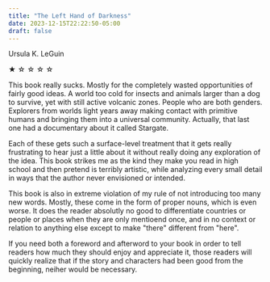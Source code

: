 ```yaml
---
title: "The Left Hand of Darkness"
date: 2023-12-15T22:22:50-05:00
draft: false
---
```


Ursula K. LeGuin

&#9733; &#9734; &#9734; &#9734; &#9734;

This book really sucks. Mostly for the completely wasted opportunities of fairly good ideas. A world too cold for insects and animals larger than a dog to survive, yet with still active volcanic zones. People who are both genders. Explorers from worlds light years away making contact with primitive humans and bringing them into a universal community. Actually, that last one had a documentary about it called Stargate.

Each of these gets such a surface-level treatment that it gets really frustrating to hear just a little about it without really doing any exploration of the idea. This book strikes me as the kind they make you read in high school and then pretend is terribly artistic, while analyzing every small detail in ways that the author never envisioned or intended.

This book is also in extreme violation of my rule of not introducing too many new words. Mostly, these come in the form of proper nouns, which is even worse. It does the reader absolutly no good to differentiate countries or people or places when they are only mentioend once, and in no context or relation to anything else except to make "there" different from "here".

If you need both a foreword and afterword to your book in order to tell readers how much they should enjoy and appreciate it, those readers will quickly realize that if the story and characters had been good from the beginning, neiher would be necessary.
